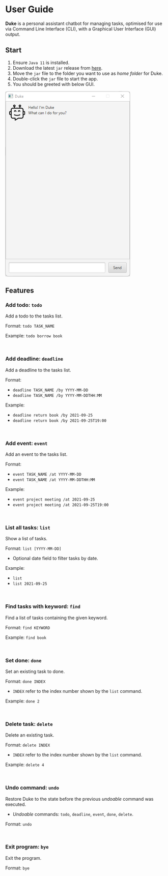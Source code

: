 # User Guide
**Duke** is a personal assistant chatbot for managing tasks, optimised for use via Command Line Interface (CLI), with a Graphical User Interface (GUI) output.

## Start
1. Ensure `Java 11` is installed.
1. Download the latest `jar` release from [here](https://github.com/TanChiaChun/ip/releases).
1. Move the `jar` file to the folder you want to use as *home folder* for Duke.
1. Double-click the `jar` file to start the app.
1. You should be greeted with below GUI.

![Ui](Ui.png)

## Features

### Add todo: `todo`
Add a todo to the tasks list.

Format: `todo TASK_NAME`

Example: `todo borrow book`

&nbsp;
### Add deadline: `deadline`
Add a deadline to the tasks list.

Format:
* `deadline TASK_NAME /by YYYY-MM-DD`
* `deadline TASK_NAME /by YYYY-MM-DDTHH:MM`

Example:
* `deadline return book /by 2021-09-25`
* `deadline return book /by 2021-09-25T19:00`

&nbsp;
### Add event: `event`
Add an event to the tasks list.

Format:
* `event TASK_NAME /at YYYY-MM-DD`
* `event TASK_NAME /at YYYY-MM-DDTHH:MM`

Example:
* `event project meeting /at 2021-09-25`
* `event project meeting /at 2021-09-25T19:00`

&nbsp;
### List all tasks: `list`
Show a list of tasks.

Format: `list [YYYY-MM-DD]`
* Optional date field to filter tasks by date.

Example:
* `list`
* `list 2021-09-25`

&nbsp;
### Find tasks with keyword: `find`
Find a list of tasks containing the given keyword.

Format: `find KEYWORD`

Example: `find book`

&nbsp;
### Set done: `done`
Set an existing task to done.

Format: `done INDEX`
* `INDEX` refer to the index number shown by the `list` command.

Example: `done 2`

&nbsp;
### Delete task: `delete`
Delete an existing task.

Format: `delete INDEX`
* `INDEX` refer to the index number shown by the `list` command.

Example: `delete 4`

&nbsp;
### Undo command: `undo`
Restore Duke to the state before the previous *undoable* command was executed.
* *Undoable* commands: `todo`, `deadline`, `event`, `done`, `delete`.

Format: `undo`

&nbsp;
### Exit program: `bye`
Exit the program.

Format: `bye`